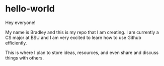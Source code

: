 # hello-world

Hey everyone!

My name is Bradley and this is my repo that I am creating. I am currently a CS major at BSU and I am very excited to learn how to use Github efficiently. 

This is where I plan to store ideas, resources, and even share and discuss things with others.
